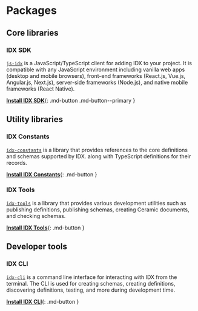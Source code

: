 # Packages

## Core libraries

### **IDX SDK**

[`js-idx`](https://github.com/ceramicstudio/js-idx) is a JavaScript/TypeScript client for adding IDX to your project. It is compatible with any JavaScript environment including vanilla web apps (desktop and mobile browsers), front-end frameworks (React.js, Vue.js, Angular.js, Next.js), server-side frameworks (Node.js), and native mobile frameworks (React Native).

[**Install IDX SDK**](../build/install.md){: .md-button .md-button--primary }

## Utility libraries

### **IDX Constants**

[`idx-constants`](https://github.com/ceramicstudio/js-idx-constants) is a library that provides references to the core definitions and schemas supported by IDX. along with TypeScript definitions for their records.

[**Install IDX Constants**](../reference/idx-constants.md){: .md-button }

### **IDX Tools**

[`idx-tools`](https://github.com/ceramicstudio/js-idx-tools) is a library that provides various development utilities such as publishing definitions, publishing schemas, creating Ceramic documents, and checking schemas.

[**Install IDX Tools**](../reference/idx-tools.md){: .md-button }

## Developer tools

### **IDX CLI**

[`idx-cli`](https://github.com/ceramicstudio/idx-cli) is a command line interface for interacting with IDX from the terminal. The CLI is used for creating schemas, creating definitions, discovering definitions, testing, and more during development time.

[**Install IDX CLI**](../guides/cli.md){: .md-button }
